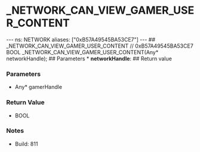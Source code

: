 # _NETWORK_CAN_VIEW_GAMER_USER_CONTENT

--- ns: NETWORK aliases: ["0xB57A49545BA53CE7"] --- ## _NETWORK_CAN_VIEW_GAMER_USER_CONTENT  // 0xB57A49545BA53CE7 BOOL _NETWORK_CAN_VIEW_GAMER_USER_CONTENT(Any* networkHandle);   ## Parameters * **networkHandle**:  ## Return value

### Parameters
* Any* gamerHandle

### Return Value
* BOOL

### Notes
* Build: 811

